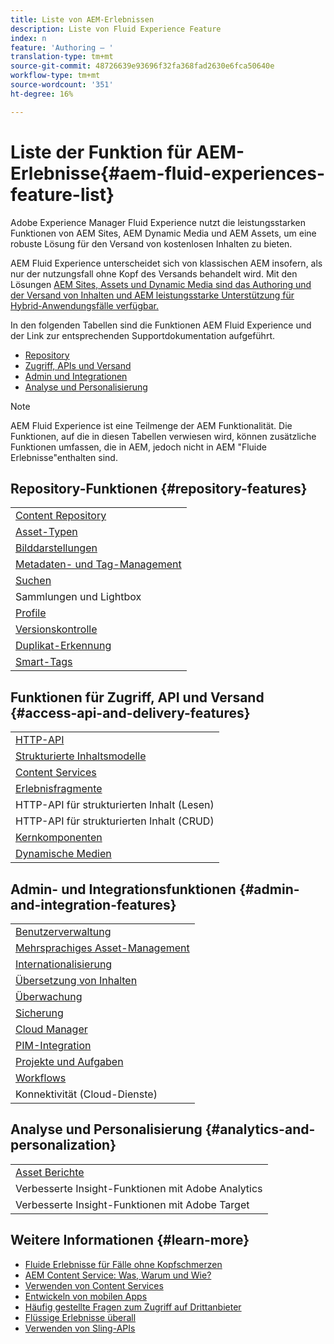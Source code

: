 ```yaml
---
title: Liste von AEM-Erlebnissen
description: Liste von Fluid Experience Feature
index: n
feature: 'Authoring – '
translation-type: tm+mt
source-git-commit: 48726639e93696f32fa368fad2630e6fca50640e
workflow-type: tm+mt
source-wordcount: '351'
ht-degree: 16%

---
```



# Liste der Funktion für AEM-Erlebnisse{#aem-fluid-experiences-feature-list}

Adobe Experience Manager Fluid Experience nutzt die leistungsstarken Funktionen von AEM Sites, AEM Dynamic Media und AEM Assets, um eine robuste Lösung für den Versand von kostenlosen Inhalten zu bieten.

AEM Fluid Experience unterscheidet sich von klassischen AEM insofern, als nur der nutzungsfall ohne Kopf des Versands behandelt wird. Mit den Lösungen [AEM Sites, Assets und Dynamic Media sind das Authoring und der Versand von Inhalten und AEM leistungsstarke Unterstützung für Hybrid-Anwendungsfälle verfügbar.](https://docs.adobe.com/content/help/de-DE/experience-manager-65/user-guide/home.html)

In den folgenden Tabellen sind die Funktionen AEM Fluid Experience und der Link zur entsprechenden Supportdokumentation aufgeführt.

* [Repository](#repository-features)
* [Zugriff, APIs und Versand](#access-api-and-delivery-features)
* [Admin und Integrationen](#admin-and-integration-features)
* [Analyse und Personalisierung](#analytics-and-personalization)

>[!NOTE]
>
>AEM Fluid Experience ist eine Teilmenge der AEM Funktionalität. Die Funktionen, auf die in diesen Tabellen verwiesen wird, können zusätzliche Funktionen umfassen, die in AEM, jedoch nicht in AEM &quot;Fluide Erlebnisse&quot;enthalten sind.

## Repository-Funktionen {#repository-features}

|  |
|---|
| [Content Repository](/help/assets/manage-assets.md) |
| [Asset-Typen](/help/assets/assets-formats.md) |
| [Bilddarstellungen](/help/assets/image-presets.md) |
| [Metadaten- und Tag-Management](/help/assets/metadata.md) |
| [Suchen](/help/assets/manage-assets.md) |
| [](/help/assets/manage-assets.md)Sammlungen und Lightbox[](/help/assets/light-box.md) |
| [Profile](/help/assets/processing-profiles.md) |
| [Versionskontrolle](/help/assets/manage-assets.md) |
| [Duplikat-Erkennung](/help/assets/duplicate-detection.md) |
| [Smart-Tags](/help/assets/enhanced-smart-tags.md) |

## Funktionen für Zugriff, API und Versand {#access-api-and-delivery-features}

|  |
|---|
| [HTTP-API](/help/assets/mac-api-assets.md) |
| [Strukturierte Inhaltsmodelle](/help/assets/content-fragments/content-fragments.md) |
| [Content Services](https://helpx.adobe.com/de/experience-manager/kt/sites/using/content-services-tutorial-use.html) |
| [Erlebnisfragmente](/help/sites-authoring/experience-fragments.md) |
| HTTP-API für strukturierten Inhalt (Lesen) |
| HTTP-API für strukturierten Inhalt (CRUD) |
| [Kernkomponenten](https://docs.adobe.com/content/help/de/experience-manager-core-components/using/introduction.html) |
| [Dynamische Medien](/help/assets/dynamic-media.md) |

## Admin- und Integrationsfunktionen {#admin-and-integration-features}

|  |
|---|
| [Benutzerverwaltung](/help/sites-administering/user-group-ac-admin.md) |
| [Mehrsprachiges Asset-Management](/help/assets/multilingual-assets.md) |
| [Internationalisierung ](/help/sites-developing/i18n.md) |
| [Übersetzung von Inhalten](/help/sites-administering/translation.md) |
| [Überwachung](/help/sites-deploying/monitoring-and-maintaining.md) |
| [Sicherung](/help/sites-administering/backup-and-restore.md) |
| [Cloud Manager](https://docs.adobe.com/content/help/de/experience-manager-cloud-manager/using/introduction-to-cloud-manager.html) |
| [PIM-Integration](/help/sites-authoring/managing-product-information.md) |
| [Projekte und Aufgaben](/help/sites-authoring/projects.md) |
| [Workflows](/help/sites-administering/workflows-starting.md) |
| Konnektivität (Cloud-Dienste) |

## Analyse und Personalisierung {#analytics-and-personalization}

|  |
|---|
| [Asset Berichte](/help/assets/asset-reports.md) |
| Verbesserte Insight-Funktionen mit Adobe Analytics |
| Verbesserte Insight-Funktionen mit Adobe Target |

## Weitere Informationen {#learn-more}

* [Fluide Erlebnisse für Fälle ohne Kopfschmerzen](https://helpx.adobe.com/experience-manager/kt/eseminars/gems/aem-headless-usecases.html)
* [AEM Content Service: Was, Warum und Wie?](https://helpx.adobe.com/experience-manager/kt/eseminars/ask-the-expert/aem-content-services.html)
* [Verwenden von Content Services](https://helpx.adobe.com/experience-manager/kt/sites/using/structured-fragments-content-services-feature-video-use.html)
* [Entwickeln von mobilen Apps](https://docs.adobe.com/content/help/en/experience-manager-64/mobile/developing/developing-content-services.html)
* [Häufig gestellte Fragen zum Zugriff auf Drittanbieter](https://helpx.adobe.com/experience-manager/kt/sites/using/content-services-tutorial-use/part7.html)
* [Flüssige Erlebnisse überall](https://helpx.adobe.com/experience-manager/using/using-sling-apis.html)
* [Verwenden von Sling-APIs](https://helpx.adobe.com/experience-manager/using/using-sling-apis.html)
